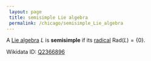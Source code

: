 ```yaml
---
 layout: page
 title: semisimple Lie algebra
 permalink: /chicago/semisimple_Lie_algebra
---
```

A [Lie algebra](https://defsmath.github.io/DefsMath/Lie_algebra) $L$ is **semisimple** if its [radical](https://defsmath.github.io/DefsMath/radical_of_a_Lie_algebra) $\text{Rad}(L) = \{0\}$. 

Wikidata ID: [Q2366896](https://www.wikidata.org/wiki/Q2366896)